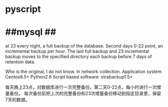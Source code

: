 ﻿# pyscript
##mysql ##
====================================================
at 23 every night, a full backup of the database. Second days 0-22 point, an incremental backup per hour.
The last full backup and 23 incremental backup moves to the specified directory 
 each backup before 7 days of retention data.

Who is the original, I do not know. In network collection.
Application system Centos6.5+
Python2.6
Script based software: xtrabackup1.5+ 

每天晚上23点，对数据库进行一次完整备份。第二天0-22点，每小时进行一次增量备份。
每次备份前把上次的完整备份和23次增量备份移动到指定目录里，保留7天的数据。
